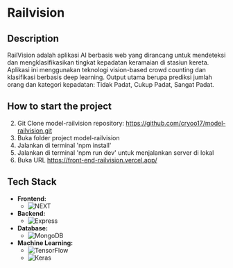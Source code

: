 # Railvision

## Description

RailVision adalah aplikasi AI berbasis web yang dirancang untuk mendeteksi dan mengklasifikasikan tingkat kepadatan keramaian di stasiun kereta. Aplikasi ini menggunakan teknologi vision-based crowd counting dan klasifikasi berbasis deep learning. Output utama berupa prediksi jumlah orang dan kategori kepadatan: Tidak Padat, Cukup Padat, Sangat Padat.

## How to start the project

2. Git Clone model-railvision repository: https://github.com/cryoo17/model-railvision.git
3. Buka folder project model-railvision
4. Jalankan di terminal 'npm install'
5. Jalankan di terminal 'npm run dev' untuk menjalankan server di lokal
6. Buka URL https://front-end-railvision.vercel.app/

## Tech Stack

- **Frontend:** 
  - ![NEXT](https://img.shields.io/badge/next%20js-000000?style=for-the-badge&logo=nextdotjs&logoColor=white)
- **Backend:**
  - ![Express](	https://img.shields.io/badge/Express%20js-000000?style=for-the-badge&logo=express&logoColor=white)
- **Database:**
  - ![MongoDB](https://img.shields.io/badge/MongoDB-4EA94B?style=for-the-badge&logo=mongodb&logoColor=white)
- **Machine Learning:**
  - ![TensorFlow](https://img.shields.io/badge/TensorFlow-FF6F00?style=for-the-badge&logo=TensorFlow&logoColor=white)
  - ![Keras](https://img.shields.io/badge/Keras-FF0000?style=for-the-badge&logo=keras&logoColor=white)
